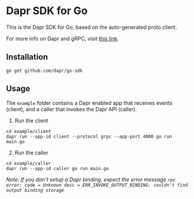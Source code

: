 # Dapr SDK for Go

This is the Dapr SDK for Go, based on the auto-generated proto client.<br>

For more info on Dapr and gRPC, visit [this link](https://github.com/dapr/docs/tree/master/howto/create-grpc-app).

## Installation

```
go get github.com/dapr/go-sdk
```

## Usage

The `example` folder contains a Dapr enabled app that receives events (client), and a caller that invokes the Dapr API (caller).

1. Run the client

```
cd example/client
dapr run --app-id client --protocol grpc --app-port 4000 go run main.go
```

2. Run the caller

```
cd example/caller
dapr run --app-id caller go run main.go
```

*Note: If you don't setup a Dapr binding, expect the error message `rpc error: code = Unknown desc = ERR_INVOKE_OUTPUT_BINDING: couldn't find output binding storage`*
